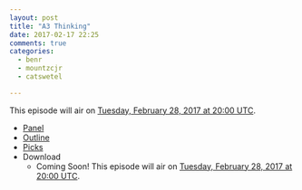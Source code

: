 ```yaml
---
layout: post
title: "A3 Thinking"
date: 2017-02-17 22:25
comments: true
categories:
  - benr
  - mountzcjr
  - catswetel

---
```

This episode will air on [Tuesday, February 28, 2017 at 20:00 UTC](http://everytimezone.com/#2017-2-28,480,cn3).

* [Panel](http://foodfightshow.org/2017/02/a3-thinking.html#panel)
* [Outline](http://foodfightshow.org/2017/02/a3-thinking.html#outline)
* [Picks](http://foodfightshow.org/2017/02/a3-thinking.html#picks)
* Download
  * Coming Soon!  This episode will air on [Tuesday, February 28, 2017 at 20:00 UTC](http://everytimezone.com/#2017-2-28,480,cn3).
